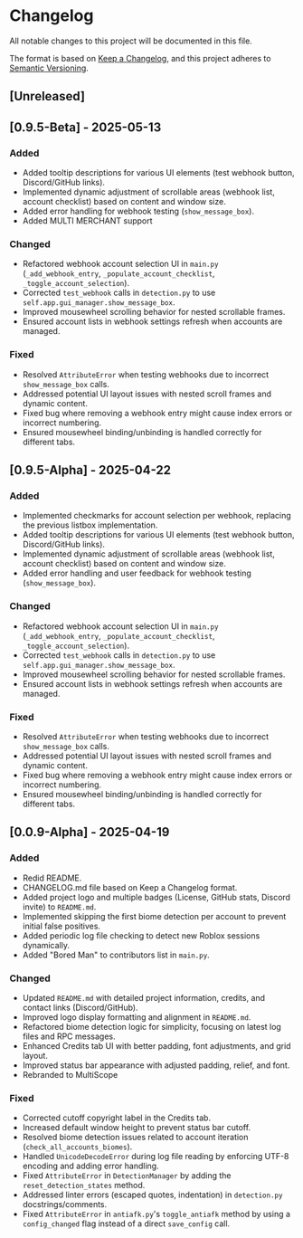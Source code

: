 # Changelog

All notable changes to this project will be documented in this file.

The format is based on [Keep a Changelog](https://keepachangelog.com/en/1.1.0/),
and this project adheres to [Semantic Versioning](https://semver.org/spec/v2.0.0.html).

## [Unreleased]

## [0.9.5-Beta] - 2025-05-13
### Added
- Added tooltip descriptions for various UI elements (test webhook button, Discord/GitHub links).
- Implemented dynamic adjustment of scrollable areas (webhook list, account checklist) based on content and window size.
- Added error handling for webhook testing (`show_message_box`).
- Added MULTI MERCHANT support

### Changed
- Refactored webhook account selection UI in `main.py` (`_add_webhook_entry`, `_populate_account_checklist`, `_toggle_account_selection`).
- Corrected `test_webhook` calls in `detection.py` to use `self.app.gui_manager.show_message_box`.
- Improved mousewheel scrolling behavior for nested scrollable frames.
- Ensured account lists in webhook settings refresh when accounts are managed.

### Fixed
- Resolved `AttributeError` when testing webhooks due to incorrect `show_message_box` calls.
- Addressed potential UI layout issues with nested scroll frames and dynamic content.
- Fixed bug where removing a webhook entry might cause index errors or incorrect numbering.
- Ensured mousewheel binding/unbinding is handled correctly for different tabs.

## [0.9.5-Alpha] - 2025-04-22
### Added
- Implemented checkmarks for account selection per webhook, replacing the previous listbox implementation.
- Added tooltip descriptions for various UI elements (test webhook button, Discord/GitHub links).
- Implemented dynamic adjustment of scrollable areas (webhook list, account checklist) based on content and window size.
- Added error handling and user feedback for webhook testing (`show_message_box`).

### Changed
- Refactored webhook account selection UI in `main.py` (`_add_webhook_entry`, `_populate_account_checklist`, `_toggle_account_selection`).
- Corrected `test_webhook` calls in `detection.py` to use `self.app.gui_manager.show_message_box`.
- Improved mousewheel scrolling behavior for nested scrollable frames.
- Ensured account lists in webhook settings refresh when accounts are managed.

### Fixed
- Resolved `AttributeError` when testing webhooks due to incorrect `show_message_box` calls.
- Addressed potential UI layout issues with nested scroll frames and dynamic content.
- Fixed bug where removing a webhook entry might cause index errors or incorrect numbering.
- Ensured mousewheel binding/unbinding is handled correctly for different tabs.

## [0.0.9-Alpha] - 2025-04-19

### Added
- Redid README.
- CHANGELOG.md file based on Keep a Changelog format.
- Added project logo and multiple badges (License, GitHub stats, Discord invite) to `README.md`.
- Implemented skipping the first biome detection per account to prevent initial false positives.
- Added periodic log file checking to detect new Roblox sessions dynamically.
- Added "Bored Man" to contributors list in `main.py`.

### Changed
- Updated `README.md` with detailed project information, credits, and contact links (Discord/GitHub).
- Improved logo display formatting and alignment in `README.md`.
- Refactored biome detection logic for simplicity, focusing on latest log files and RPC messages.
- Enhanced Credits tab UI with better padding, font adjustments, and grid layout.
- Improved status bar appearance with adjusted padding, relief, and font.
- Rebranded to MultiScope

### Fixed
- Corrected cutoff copyright label in the Credits tab.
- Increased default window height to prevent status bar cutoff.
- Resolved biome detection issues related to account iteration (`check_all_accounts_biomes`).
- Handled `UnicodeDecodeError` during log file reading by enforcing UTF-8 encoding and adding error handling.
- Fixed `AttributeError` in `DetectionManager` by adding the `reset_detection_states` method.
- Addressed linter errors (escaped quotes, indentation) in `detection.py` docstrings/comments.
- Fixed `AttributeError` in `antiafk.py`'s `toggle_antiafk` method by using a `config_changed` flag instead of a direct `save_config` call.